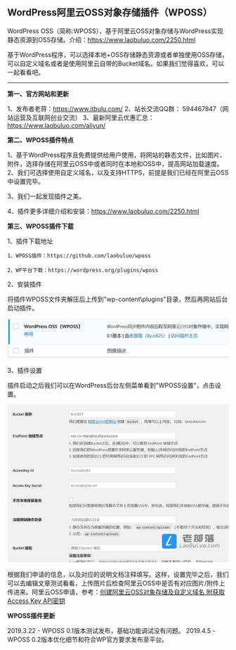
WordPress阿里云OSS对象存储插件（WPOSS）
----------------------------

WordPress OSS（简称:WPOSS），基于阿里云OSS对象存储与WordPress实现静态资源到OSS存储。介绍：https://www.laobuluo.com/2250.html

基于WordPress程序，可以选择本地+OSS存储静态资源或者单独使用OSS存储，可以自定义域名或者是使用阿里云自带的Bucket域名。如果我们觉得喜欢，可以一起看看吧。

--------------------

**第一、官方网站和更新**

1、发布者老蒋：https://www.itbulu.com/
2、站长交流QQ群： 594467847（网站运营及互联网创业交流）
3、最新阿里云优惠汇总：https://www.laobuluo.com/aliyun/

**第二、WPOSS插件特点**

1、基于WordPress程序且免费提供给用户使用，将网站的静态文件，比如图片、附件，选择存储在阿里云OSS中或者同时在本地和OSS中，提高网站加载速度。
2、我们可选择使用自定义域名，以及支持HTTPS，前提是我们已经在阿里云OSS中设置完毕。

3、我们一起发现插件之美。

4、插件更多详细介绍和安装：https://www.laobuluo.com/2250.html

**第三、WPOSS插件下载**

1、插件下载地址

    1、WPOSS插件：https://github.com/laobuluo/wposs

    2、WP平台下载：https://wordpress.org/plugins/wposs

2、安装插件

将插件WPOSS文件夹解压后上传到"wp-content\plugins"目录，然后再网站后台启动插件。

![请输入图片描述][1]

3、插件设置

插件启动之后我们可以在WordPress后台左侧菜单看到"WPOSS设置"，点击设置。

![请输入图片描述][2]

根据我们申请的信息，以及对应的说明文档注释填写。这样，设置完毕之后，我们可以去编辑文章测试看看，上传图片后检查阿里云OSS中是否有对应图片/附件上传进来。阿里云OSS申请，参考：[创建阿里云OSS对象存储及自定义域名 附获取Access Key API密钥][3]


**WPOSS插件更新**

2019.3.22 - WPOSS 0.1版本测试发布，基础功能调试没有问题。
2019.4.5 - WPOSS 0.2版本优化细节和符合WP官方要求发布至平台。


  [1]: https://raw.githubusercontent.com/laobuluo/wposs/master/wpoos-1-1.jpg
  [2]: https://raw.githubusercontent.com/laobuluo/wposs/master/wpoos-1-2.jpg
  [3]: https://www.laobuluo.com/2250.html